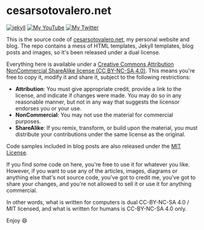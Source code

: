 # cesarsotovalero.net

[![jekyll](https://github.com/cesarsotovalero/cesarsotovalero.github.io/actions/workflows/workflow.yml/badge.svg)](https://github.com/cesarsotovalero/cesarsotovalero.github.io/actions/workflows/pages/pages-build-deployment)
[![My YouTube](https://img.shields.io/badge/YouTube-subscribe-active?logo=youtube)](https://www.youtube.com/@cesarsotovalero)
[![My Twitter](https://img.shields.io/badge/Twitter-follow-active?logo=twitter)](https://twitter.com/intent/follow?screen_name=cesarsotovalero)

This is the source code of [cesarsotovalero.net](https://www.cesarsotovalero.net), my personal website and blog.
The repo contains a mess of HTML templates, Jekyll templates, blog posts and images, so it's been released under a dual license.

Everything here is available under a [Creative Commons Attribution NonCommercial ShareAlike license (CC BY-NC-SA 4.0)](https://creativecommons.org/licenses/by-nc-sa/4.0/). 
This means you're free to copy it, modify it and share it, subject to the following restrictions:

- **Attribution**: You must give appropriate credit, provide a link to the license, and indicate if changes were made. You may do so in any reasonable manner, but not in any way that suggests the licensor endorses you or your use.
- **NonCommercial**: You may not use the material for commercial purposes.
- **ShareAlike**: If you remix, transform, or build upon the material, you must distribute your contributions under the same license as the original.

Code samples included in blog posts are also released under the [MIT License](https://choosealicense.com/licenses/mit/).

If you find some code on here, you're free to use it for whatever you like.
However, if you want to use any of the articles, images, diagrams or anything else that's not source code, you've got to credit me, you've got to share your changes, and you're not allowed to sell it or use it for anything commercial.

In other words, what is written for computers is dual CC-BY-NC-SA 4.0 / MIT licensed, and what is written for humans is CC-BY-NC-SA 4.0 only.

Enjoy 😄